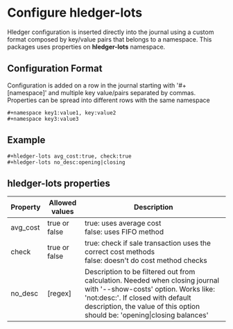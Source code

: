 # Configure hledger-lots

Hledger configuration is inserted directly into the journal using a custom format composed by key/value pairs that belongs to a namespace. This packages uses properties on **hledger-lots** namespace. 

## Configuration Format

Configuration is added on a row in the journal starting with '#+[namespace]' and multiple key value/pairs separated by commas. Properties can be spread into different rows with the same namespace

```text
#+namespace key1:value1, key:value2
#+namespace key3:value3
```

## Example

```text
#+hledger-lots avg_cost:true, check:true
#+hledger-lots no_desc:opening|closing
```

## hledger-lots properties

| Property | Allowed values | Description                                                                                                                                                                                                                                                                |
|----------|----------------|----------------------------------------------------------------------------------------------------------------------------------------------------------------------------------------------------------------------------------------------------------------------------|
| avg_cost | true or false  | true: uses average cost <br/>false: uses FIFO method                                                                                                                                                                                                                          |
| check    | true or false   | true: check if sale transaction uses the correct cost methods <br/>false: doesn't do cost method checks                                                                                                                                                                                                               |
| no_desc  | [regex]        | Description to be filtered out from calculation. Needed when closing journal with '--show-costs' option. Works like: 'not:desc:<value>'. If closed with default description, the value of this option should be: 'opening\|closing balances' |





